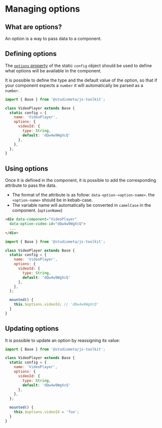# Managing options

## What are options?

An option is a way to pass data to a component.

## Defining options

The [`options` property](/api/configuration.html#config-options) of the static `config` object should be used to define what options will be available in the component.

It is possible to define the type and the default value of the option, so that if your component expects a `number` it will automatically be parsed as a `number`.

```js {6-11}
import { Base } from '@studiometa/js-toolkit';

class VideoPlayer extends Base {
  static config = {
    name: 'VideoPlayer',
    options: {
      videoId: {
        type: String,
        default: 'dQw4w9WgXcQ'
      },
    },
  };
}
```

## Using options

Once it is defined in the component, it is possible to add the corresponding attribute to pass the data.

- The format of the attribute is as follow: `data-option-<option-name>`. the `<option-name>` should be in kebab-case.
- The variable name will automatically be converted in `camelCase` in the component. (`optionName`)

```html {2}
<div data-component="VideoPlayer"
  data-option-video-id="dQw4w9WgXcQ">
  ...
</div>
```

```js {15}
import { Base } from '@studiometa/js-toolkit';

class VideoPlayer extends Base {
  static config = {
    name: 'VideoPlayer',
    options: {
      videoId: {
        type: String,
        default: 'dQw4w9WgXcQ'
      },
    },
  };

  mounted() {
    this.$options.videoId; // 'dQw4w9WgXcQ'
  }
}
```

## Updating options

It is possible to update an option by reassigning its value:

```js {15}
import { Base } from '@studiometa/js-toolkit';

class VideoPlayer extends Base {
  static config = {
    name: 'VideoPlayer',
    options: {
      videoId: {
        type: String,
        default: 'dQw4w9WgXcQ'
      },
    },
  };

  mounted() {
    this.$options.videoId = 'foo';
  }
}
```
